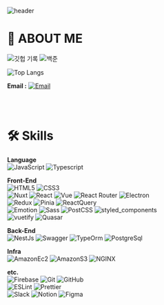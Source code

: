 ![header](https://capsule-render.vercel.app/api?type=waving&color=timeAuto&height=250&section=header&text=Namgyung%20Kim&fontSize=70&animation=fadeIn&fontAlignY=38&descAlignY=54&descAlign=62)

# 🤗 ABOUT ME
<!--  유지보수성과 확장성을 고려한 개발을 지향하는 개발자입니다.   
Nuxt.js, NestJS, Electron 등을 활용하여 웹과 데스크탑 애플리케이션을 개발하며, 백오피스 시스템 및 다양한 서비스 구축 경험이 있습니다.  
아키텍처 설계부터 구현까지 효율적인 개발을 고민하며, 새로운 기술을 빠르게 익혀 실무에 적용하는 것을 좋아합니다.   -->

![깃헙 기록](https://github-readme-stats.vercel.app/api?username=namgyungkim&show_icons=true&theme=radical)
![백준](https://mazassumnida.wtf/api/v2/generate_badge?boj=knk1088)

<!-- **Portfolio :** -->
<!-- [🔗 포트폴리오 링크](https://drive.google.com/file/d/1mfK77etnNQmL9lhePphZ7NKJKu-2l8rQ/view?usp=drive_link)  -->

![Top Langs](https://github-readme-stats.vercel.app/api/top-langs/?username=namgyungkim&layout=compact&theme=dark)

**Email :** 
[![Email](https://img.shields.io/badge/namgyung.kim@gmail.com-4A86CF?style=flat-square&logo=Gmail&logoColor=white)](mailto:namgyung.kim@gmail.com)

<br />
<br />

# 🛠 Skills
**Language**  
![JavaScript](https://img.shields.io/badge/JavaScript-F7DF1E?style=flat-square&logo=JavaScript&logoColor=white)
![Typescript](https://img.shields.io/badge/TypeScript-3178C6?style=flat-square&logo=Typescript&logoColor=white)


**Front-End**  
![HTML5](https://img.shields.io/badge/HTML5-E34F26?style=flat-square&logo=HTML5&logoColor=white)
![CSS3](https://img.shields.io/badge/CSS3-1572B6?style=flat-square&logo=CSS3&logoColor=white)  
![Nuxt](https://img.shields.io/badge/Nuxt-00DC82?style=flat-square&logo=Nuxt&logoColor=white)
![React](https://img.shields.io/badge/React-61DAFB?style=flat-square&logo=React&logoColor=white)
![Vue](https://img.shields.io/badge/Vue-4FC08D?style=flat-square&logo=vuedotjs&logoColor=white)
![React Router](https://img.shields.io/badge/ReactRouter-CA4245?style=flat-square&logo=ReactRouter&logoColor=white)
![Electron](https://img.shields.io/badge/Electron-47848F?style=flat-square&logo=Electron&logoColor=white)  
![Redux](https://img.shields.io/badge/Redux-764ABC?style=flat-square&logo=redux&logoColor=white)
![Pinia](https://img.shields.io/badge/Pinia-FFC233?style=flat-square)
![ReactQuery](https://img.shields.io/badge/ReactQuery-FF4154?style=flat-square&logo=reactquery&logoColor=white)   
![Emotion](https://img.shields.io/badge/Emotion-DB7093?style=flat-square)
![Sass](https://img.shields.io/badge/Sass-CC6699?style=flat-square&logo=Sass&logoColor=white)
![PostCSS](https://img.shields.io/badge/PostCSS-DD3A0A?style=flat-square&logo=PostCSS&logoColor=white)
![styled_components](https://img.shields.io/badge/styled_components-DB7093?style=flat-square&logo=styled-components&logoColor=white)  
![vuetify](https://img.shields.io/badge/Vuetify-1867C0?style=flat-square&logo=Vuetify&logoColor=white)
![Quasar](https://img.shields.io/badge/Quasar-050A14?style=flat-square&logo=Quasar&logoColor=white)  


**Back-End**   
![NestJs](https://img.shields.io/badge/NestJs-E0234E?style=flat-square&logo=NestJs&logoColor=white) 
![Swagger](https://img.shields.io/badge/Swagger-85EA2D?style=flat-square&logo=Swagger&logoColor=white) 
![TypeOrm](https://img.shields.io/badge/TypeOrm-FE0803?style=flat-square&logo=TypeOrm&logoColor=white) 
![PostgreSql](https://img.shields.io/badge/PostgreSql-4169E1?style=flat-square&logo=PostgreSql&logoColor=white) 

**Infra**  
![AmazonEc2](https://img.shields.io/badge/AmazonEc2-FF9900?style=flat-square&logo=AmazonEc2&logoColor=white) 
![AmazonS3](https://img.shields.io/badge/AmazonS3-569A31?style=flat-square&logo=AmazonS3&logoColor=white) 
![NGINX](https://img.shields.io/badge/NGINX-009639?style=flat-square&logo=NGINX&logoColor=white) 


**etc.**  
![Firebase](https://img.shields.io/badge/Firebase-FFCA28?style=flat-square&logo=Firebase&logoColor=white)
![Git](https://img.shields.io/badge/Git-F05032?style=flat-square&logo=git&logoColor=white)
![GitHub](https://img.shields.io/badge/GitHub-181717?style=flat-square&logo=GitHub&logoColor=white)  
![ESLint](https://img.shields.io/badge/ESLint-4B32C3?style=flat-square&logo=ESLint&logoColor=white)
![Prettier](https://img.shields.io/badge/Prettier-F7B93E?style=flat-square&logo=Prettier&logoColor=000000)  
![Slack](https://img.shields.io/badge/Slack-4A154B?style=flat-square&logo=Slack&logoColor=white)
![Notion](https://img.shields.io/badge/Notion-000000?style=flat-square&logo=Notion&logoColor=white)
![Figma](https://img.shields.io/badge/Figma-F24E1E?style=flat-square&logo=Figma&logoColor=white)  


<br />
<br />
<br />
